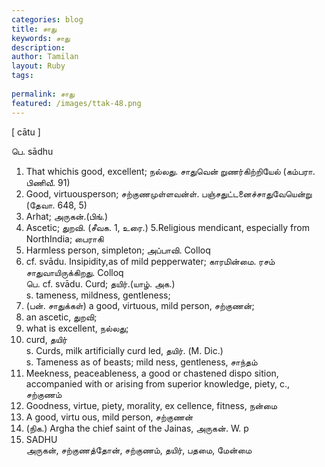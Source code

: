 ```yaml
---
categories: blog
title: சாது
keywords: சாது
description: 
author: Tamilan
layout: Ruby
tags: 
 
permalink: சாது
featured: /images/ttak-48.png
---
```

  
[ cātu ]  
  
பெ. sādhu  
1. That whichis good, excellent; நல்லது. சாதுவென் றுணர்கிற்றியேல் (கம்பரா. பிணிவீ. 91)  
2. Good, virtuousperson; சற்குணமுள்ளவன்ள். பஞ்சதுட்டனைச்சாதுவேயென்று (தேவா. 648, 5)  
3. Arhat; அருகன்.(பிங்.)  
4. Ascetic; துறவி. (சீவக. 1, உரை.) 5.Religious mendicant, especially from NorthIndia; பைராகி  
6. Harmless person, simpleton; அப்பாவி. Colloq  
7. cf. svādu. Insipidity,as of mild pepperwater; காரமின்மை. ரசம் சாதுவாயிருக்கிறது. Colloq  
பெ. cf. svādu. Curd; தயிர்.(யாழ். அக.)  
s. tameness, mildness, gentleness;  
2. (பன். சாதுக்கள்) a good, virtuous, mild person, சற்குணன்;  
3. an ascetic, துறவி;  
4. what is excellent, நல்லது;  
5. curd, தயிர்  
s. Curds, milk artificially curd led, தயிர். (M. Dic.)  
s. Tameness as of beasts; mild ness, gentleness, சாந்தம்  
2. Meekness, peaceableness, a good or chastened dispo sition, accompanied with or arising from superior knowledge, piety, c., சற்குணம்  
3. Goodness, virtue, piety, morality, ex cellence, fitness, நன்மை  
4. A good, virtu ous, mild person, சற்குணன்  
5. (நிக.) Argha the chief saint of the Jainas, அருகன். W. p  
917. SADHU  
அருகன், சற்குணத்தோன், சற்குணம், தயிர், பதமை, மேன்மை